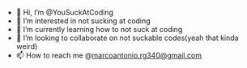 - 👋 Hi, I’m @YouSuckAtCoding
- 👀 I’m interested in not sucking at coding
- 🌱 I’m currently learning how to not suck at coding
- 💞️ I’m looking to collaborate on not suckable codes(yeah that kinda weird)
- 📫 How to reach me @marcoantonio.rg340@gmail.com

<!---
YouSuckAtCoding/YouSuckAtCoding is a ✨ special ✨ repository because its `README.md` (this file) appears on your GitHub profile.
You can click the Preview link to take a look at your changes.
--->
